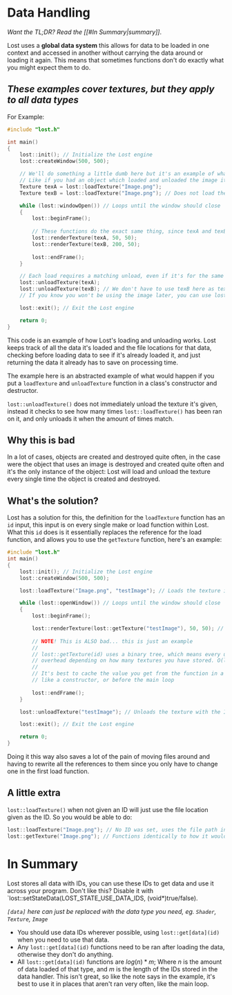 # Data Handling
*Want the TL;DR? Read the [[#In Summary|summary]]*.

Lost uses a **global data system** this allows for data to be loaded in one context and accessed in another without carrying the data around or loading it again.
This means that sometimes functions don't do exactly what you might expect them to do.
## *These examples cover textures, but they apply to all data types*

For Example:
```cpp
#include "lost.h"

int main()
{
	lost::init(); // Initialize the Lost engine
	lost::createWindow(500, 500);

	// We'll do something a little dumb here but it's an example of what would happen if you loaded the same thing more than once
	// Like if you had an object which loaded and unloaded the image it used on creation and destruction
	Texture texA = lost::loadTexture("Image.png");
	Texture texB = lost::loadTexture("Image.png"); // Does not load the image again, just gets the one it's already loaded

	while (lost::windowOpen()) // Loops until the window should close
	{
		lost::beginFrame();
		
		// These functions do the exact same thing, since texA and texB are the same
		lost::renderTexture(texA, 50, 50); 
		lost::renderTexture(texB, 200, 50);
		
		lost::endFrame();
	}

	// Each load requires a matching unload, even if it's for the same image
	lost::unloadTexture(texA);
	lost::unloadTexture(texB); // We don't have to use texB here as texA is the exact same reference
	// If you know you won't be using the image later, you can use lost::forceUnloadTexture(tex)

	lost::exit(); // Exit the Lost engine

	return 0;
}
```

This code is an example of how Lost's loading and unloading works.
Lost keeps track of all the data it's loaded and the file locations for that data, checking before loading data to see if it's already loaded it, and just returning the data it already has to save on processing time.

The example here is an abstracted example of what would happen if you put a `loadTexture` and `unloadTexture` function in a class's constructor and destructor.

`lost::unloadTexture()` does not immediately unload the texture it's given, instead it checks to see how many times `lost::loadTexture()` has been ran on it, and only unloads it when the amount of times match.

## Why this is bad
In a lot of cases, objects are created and destroyed quite often, in the case were the object that uses an image is destroyed and created quite often and it's the only instance of the object: Lost will load and unload the texture every single time the object is created and destroyed. 

## What's the solution?
Lost has a solution for this, the definition for the `loadTexture` function has an `id` input, this input is on every single make or load function within Lost.
What this `id` does is it essentially replaces the reference for the load function, and allows you to use the `getTexture` function, here's an example:
```cpp
#include "lost.h"
int main()
{
	lost::init(); // Initialize the Lost engine
	lost::createWindow(500, 500);

	lost::loadTexture("Image.png", "testImage"); // Loads the texture into Lost with the ID "testImage"

	while (lost::openWindow()) // Loops until the window should close
	{
		lost::beginFrame();

		lost::renderTexture(lost::getTexture("testImage"), 50, 50); // Renders the texture with the ID "testImage"
		
		// NOTE! This is ALSO bad... this is just an example
		//
		// lost::getTexture(id) uses a binary tree, which means every use of the function adds quite a bit of
		// overhead depending on how many textures you have stored. O(log n) Specifically 
		//
		// It's best to cache the value you get from the function in a spot that isn't ran every frame;
		// like a constructor, or before the main loop
		
		lost::endFrame();
	}

	lost::unloadTexture("testImage"); // Unloads the texture with the ID "testImage"

	lost::exit(); // Exit the Lost engine

	return 0;
}
```
Doing it this way also saves a lot of the pain of moving files around and having to rewrite all the references to them since you only have to change one in the first load function.

## A little extra
`lost::loadTexture()` when not given an ID will just use the file location given as the ID.
So you would be able to do:
```cpp
lost::loadTexture("Image.png"); // No ID was set, uses the file path instead
lost::getTexture("Image.png"); // Functions identically to how it would with a normal ID
```

# In Summary

Lost stores all data with IDs, you can use these IDs to get data and use it across your program.
Don't like this? Disable it with `lost::setStateData(LOST_STATE_USE_DATA_IDS, (void*)true/false).

*`[data]` here can just be replaced with the data type you need, eg. `Shader`, `Texture`, `Image`*
- You should use data IDs wherever possible, using `lost::get[data](id)` when you need to use that data.
- Any `lost::get[data](id)` functions need to be ran after loading the data, otherwise they don't do anything.
- All `lost::get[data](id)` functions are $log(n) * m$; Where $n$ is the amount of data loaded of that type, and $m$ is the length of the IDs stored in the data handler.
  This isn't great, so like the note says in the example, it's best to use it in places that aren't ran very often, like the main loop.